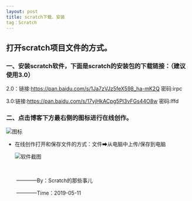 ```yaml
---
layout: post
title: scratch下载、安装
tag：Scratch
---
```


## 打开scratch项目文件的方式。

### **一、安装scratch软件，下面是scratch的安装包的下载链接：（建议使用3.0）**

2.0：链接:https://pan.baidu.com/s/1Ja7zVJz5feX598_ha-mK2Q  密码:irpc

3.0:链接:https://pan.baidu.com/s/17yjHkACpg5PI3vFGs44O8w  密码:lffd



### **二、点击博客下方最右侧的图标进行在线创作。**

![图标](https://github.com/scratch666/scratch666.github.io/blob/master/images/%E6%96%87%E7%AB%A0%E5%9B%BE%E7%89%87/1-%E8%87%AA%E7%94%B1%E5%88%9B%E4%BD%9C%E5%9B%BE%E6%A0%87.png)

- 在线创作打开和保存文件的方式：文件➡从电脑中上传/保存到电脑

  ![软件截图](https://github.com/scratch666/scratch666.github.io/blob/master/images/%E6%96%87%E7%AB%A0%E5%9B%BE%E7%89%87/1-%E6%89%93%E5%BC%80%E5%9B%BE%E6%A0%87.png) 				 	     

  ​								

  ​								                                 		————By：Scratch的那些事儿

  ​								                                		————Time：2019-05-11
 
